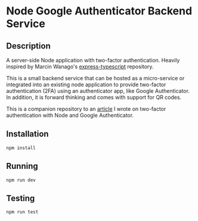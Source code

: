 # Node Google Authenticator Backend Service

## Description

A server-side Node application with two-factor authentication. Heavily inspired by Marcin Wanago's [express-typescript](https://github.com/mwanago/express-typescript) repository. 

This is a small backend service that can be hosted as a micro-service or integrated into an existing node application to provide two-factor authentication (2FA) using an authenticator app, like Google Authenticator. In addition, it is forward thinking and comes with support for QR codes.

This is a companion repository to an [article](https://medium.com/@allistair.vilakazi/2fa-with-node-js-and-google-authenticator-7ddd44881493) I wrote on two-factor authentication with Node and Google Authenticator.

## Installation

```
npm install
```

## Running

```
npm run dev
```

## Testing

```
npm run test
```
